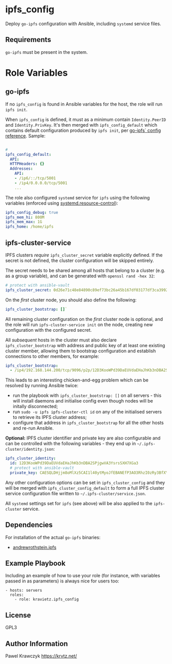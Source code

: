 ipfs_config
===========

Deploy `go-ipfs` configuration with Ansible, including `systemd` service files.

Requirements
------------

`go-ipfs` must be present in the system.

# Role Variables

## go-ipfs
If no `ipfs_config` is found in Ansible variables for the host, the role will run `ipfs init`.

When `ipfs_config` is defined, it must as a minimum contain `Identity.PeerID` and `Identity.PrivKey`. It's then merged with
`ipfs_config_default` which contains default configuration produced by `ipfs init`, per [go-ipfs` config reference](https://github.com/ipfs/go-ipfs/blob/master/docs/config.md). Sample:

```yaml

# 
ipfs_config_default:
  API:
  HTTPHeaders: {}
  Addresses:
    API:
    - /ip6/::/tcp/5001
    - /ip4/0.0.0.0/tcp/5001
    ...
```

The role also configured `systemd` service for `ipfs` using the following variables (enforced using [systemd.resource-control](https://www.freedesktop.org/software/systemd/man/systemd.resource-control.html)):

```yaml
ipfs_config_debug: true
ipfs_mem_hi: 800M
ipfs_mem_max: 1G
ipfs_home: /home/ipfs
```

## ipfs-cluster-service

IPFS clusters _require_ `ipfs_cluster_secret` variable explicitly defined. If the secret is not defined, the cluster configuration will be skipped entirely.

The secret needs to be shared among all hosts that belong to a cluster (e.g. as a group variable), and can be generated with `openssl rand -hex 32`:

```yaml
# protect with ansible-vault
ipfs_cluster_secret: 0d26e71c48e84890c89ef73bc26a45b167df03177df3ca399244e630513fbf53
```
On the _first_ cluster node, you should also define the following:
```yaml
ipfs_cluster_bootstrap: []`
```
All remaining cluster configuration on the _first_ cluster node is optional, and the role will run `ipfs-cluster-service init` on the node, creating new configuration with the configured secret.

All _subsequent_ hosts in the cluster must also declare `ipfs_cluster_bootstrap` with address and public key of at least one existing cluster member, allowing them to bootstrap configuration and establish connections to other members, for example:

```yaml
ipfs_cluster_bootstrap:
  - /ip4/192.168.144.200/tcp/9096/p2p/12D3KooWPd39DaEUVdaEHaJhKb3nDBA2SPjgwVA3YsrsSXH7XGa3
```

This leads to an interesting chicken-and-egg problem which can be resolved by running Ansible twice:

* run the playbook with `ipfs_cluster_bootstrap: []` on all servers - this will install daemons and initialise config even though nodes will be initally disconnected;
* run `sudo -u ipfs ipfs-cluster-ctl id` on any of the initialised servers to retrieve its IPFS cluster address;
* configure that address in `ipfs_cluster_bootstrap` for all the other hosts and re-run Ansible.

**Optional:** IPFS cluster identifier and private key are also configurable and can be controlled with the following variables - they end up in `~/.ipfs-cluster/identity.json`:

```yaml
ipfs_cluster_identity:
  id: 12D3KooWPd39DaEUVdaEHaJhKb3nDBA2SPjgwVA3YsrsSXH7XGa3
  # protect with ansible-vault
  private_key: CAESQLDHjjm8oMlXz5CAI1l40ytMyoJfEBANEfP3AO3RhzI0zRy3BfXYwZaiRtCx9odFzW7dRrdj3oD/kJLIhTiHE6g=
```
Any other configuration options can be set in `ipfs_cluster_config` and they will be merged with `ipfs_cluster_config_default` to form a full IPFS cluster service configuration file written to `~/.ipfs-cluster/service.json`.

All `systemd` settings set for `ipfs` (see above) will be also applied to the `ipfs-cluster` service. 

Dependencies
------------

For installation of the actual `go-ipfs` binaries:

* [andrewrothstein.ipfs](https://galaxy.ansible.com/andrewrothstein/ipfs)

Example Playbook
----------------

Including an example of how to use your role (for instance, with variables passed in as parameters) is always nice for users too:

    - hosts: servers
      roles:
        - role: kravietz.ipfs_config

License
-------

GPL3

Author Information
------------------

Pawel Krawczyk https://krvtz.net/